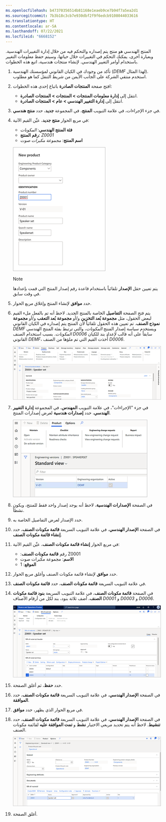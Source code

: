 ```yaml
---
ms.openlocfilehash: b47370356514b81168e1eaeb9ce7b94f7a5ea2d1
ms.sourcegitcommit: 7b3b18c3cb7e930dbf2f9f6edcb9108044033616
ms.translationtype: HT
ms.contentlocale: ar-SA
ms.lasthandoff: 07/22/2021
ms.locfileid: "6668152"
---
```

المنتج الهندسي هو منتج يتم إصداره والتحكم فيه من خلال إدارة التغييرات الهندسية. وبعبارة أخرى، يمكنك التحكم في التغييرات خلال حياتها، وسيتم حفظ معلومات التغيير باستخدام أوامر التغيير الهندسي. لإنشاء منتجات هندسية، اتبع هذه الخطوات.

1. تأكد من وجودك في الكيان القانوني لمؤسستك الهندسية (*DEMF* لهذا المثال). استخدم منتقي الشركة على الجانب الأيمن من شريط التنقل كما هو مطلوب.
1. افتح صفحة **المنتجات الصادرة** باتباع إحدى هذه الخطوات:

    - انتقل إلى **إدارة معلومات المنتجات > المنتجات > المنتجات الصادرة**.
    - انتقل إلى **إدارة التغيير الهندسي > عام > المنتجات الصادرة**.

1. في جزء الإجراءات، في علامة التبويب **المنتج**، في المجموعة **جديد**، حدد **منتج هندسي**.
1. في مربع الحوار **منتج جديد**، عيِّن القيم الآتية:

    - **فئة المنتج الهندسي**: *المكونات*
    - **رقم المنتج**: *Z0001*
    - **اسم المنتج**: *مجموعة مكبرات صوت*

    ![ لقطة شاشة لإضافة منتج هندسي.](../media/new-product-dialog-ss.png)
   
    > [!NOTE]
    > يتم تعيين حقل **الإصدار** تلقائياً باستخدام قاعدة رقم إصدار المنتج التي قمت بإعدادها في وقت سابق.

1. حدد **موافق** لإنشاء المنتج وإغلاق مربع الحوار.
1. يتم فتح الصفحة **التفاصيل** الخاصة بالمنتج الجديد. لاحظ أنه تم بالفعل ملء القيم لبعض الحقول، مثل **مجموعة بُعد التخزين** و/أو **مجموعة بُعد التعقب** و/أو **مجموعة نموذج الصنف**. تم تعيين هذه الحقول تلقائياً لأن المنتج يتم إصداره في الكيان القانوني ‎*DEMF* ويستخدم سياسة إصدار المنتج *المكونات*، والتي ترتبط بفئة المنتج الهندسي *المكونات*. بسبب استخدام الصنف *D0006* سابقاً على أنه قالب لإعداد بند للكيان القانوني *DEMF*، أُخذت القيم التي تم ملؤها من الصنف *D0006*.

    [![ لقطة شاشة للصفحة "تفاصيل المنتج الصادر".](../media/product-details-ss.png)](../media/product-details-ss.png#lightbox)
    
1. في جزء "الإجراءات"، في علامة التبويب **المهندس**، في المجموعة **إدارة التغيير الهندسي**، حدد **إصدارات هندسية** لعرض إصدارات المنتج.

    ![ لقطة شاشة للصفحة "الإصدارات الهندسية" التي تُظهر الإصدار V-01.](../media/engineering-versions-list-ss.png)

1. في الصفحة **الإصدارات الهندسية**، لاحظ أنه يوجد إصدار واحد فقط للمنتج، ويكون نشطاً.
1. حدد الإصدار لعرض التفاصيل الخاصة به.
1. في الصفحة **الإصدار الهندسي**، في علامة التبويب السريعة **قائمة مكونات الصنف**، حدد **إنشاء قائمة مكونات الصنف**.
1. في مربع الحوار **إنشاء قائمة مكونات الصنف**، عيِّن القيم الآتية:

    - رقم **قائمة مكونات الصنف**:‏ Z0001
    - **الاسم**: مجموعة مكبرات صوت
    - **الموقع**: ‏1

1. حدد **موافق** لإنشاء قائمة مكونات الصنف وأغلق مربع الحوار.
1. في علامة التبويب السريعة **قائمة مكونات الصنف**، حدد **قائمة مكونات الصنف**.
1. في الصفحة **قائمة مكونات الصنف**، في علامة التبويب السريعة **بنود قائمة مكونات الصنف**، أضف ثلاثة بنود، بند لكل من أرقام الأصناف *D0001* و *D0003* و *D0006*.

    [![لقطة شاشة للبنود "إضافة قائمة مكونات الصنف" والبنود الثلاثة لهذه الخطوة.](../media/bom-ss.png)](../media/bom-ss.png#lightbox)

1. حدد **حفظ**، ثم أغلق الصفحة.
1. في الصفحة **الإصدار الهندسي**، في علامة التبويب السريعة **قائمة مكونات الصنف**، حدد **الموافقة**.
1. في مربع الحوار الذي يظهر، حدد **موافق**.
1. في الصفحة **الإصدار الهندسي**، في علامة التبويب السريعة **قائمة مكونات الصنف**، حدد **تنشيط**. لاحظ أنه يتم تحديد مربعي الاختيار **نشط** و **تمت الموافقة عليه** لقائمة مكونات الصنف.

    [![لقطة شاشة تُظهر قائمة مكونات الصنف النشطة والتي تمت الموافقة عليها.](../media/approved-bom-ss.png)](../media/approved-bom-ss.png#lightbox)

1. أغلق الصفحة.